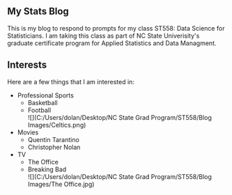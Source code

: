 ## My Stats Blog
This is my blog to respond to prompts for my class ST558: Data Science for Statisticians. I am taking this class as part of NC State Univerisity's graduate certificate program for Applied Statistics and Data Managment.

## Interests
Here are a few things that I am interested in:
* Professional Sports  
    + Basketball  
    + Football  
![](C:/Users/dolan/Desktop/NC State Grad Program/ST558/Blog Images/Celtics.png) 
* Movies  
    + Quentin Tarantino  
    + Christopher Nolan  
* TV  
    + The Office  
    + Breaking Bad  
![](C:/Users/dolan/Desktop/NC State Grad Program/ST558/Blog Images/The Office.jpg)  

 
